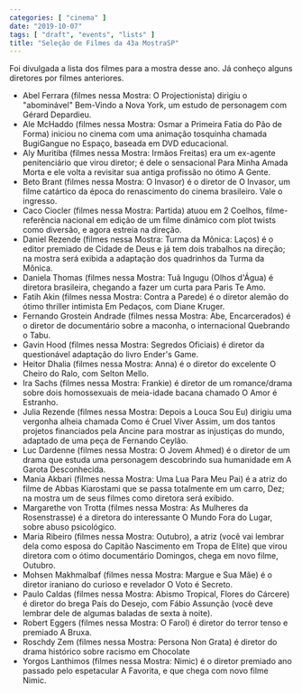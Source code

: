 ```yaml
---
categories: [ "cinema" ]
date: "2019-10-07"
tags: [ "draft", "events", "lists" ]
title: "Seleção de Filmes da 43a MostraSP"
---
```

Foi divulgada a lista dos filmes para a mostra desse ano. Já conheço
alguns diretores por filmes anteriores.

 - Abel Ferrara (filmes nessa Mostra: O Projectionista) dirigiu o
 "abominável" Bem-Vindo a Nova York, um estudo de personagem com Gérard
 Depardieu.
 - Ale McHaddo (filmes nessa Mostra: Osmar a Primeira Fatia do Pão de
 Forma) iniciou no cinema com uma animação tosquinha chamada BugiGangue
 no Espaço, baseada em DVD educacional.
 - Aly Muritiba (filmes nessa Mostra: Irmãos Freitas) era um ex-agente
 penitenciário que virou diretor; é dele o sensacional Para Minha Amada
 Morta e ele volta a revisitar sua antiga profissão no ótimo A Gente.
 - Beto Brant (filmes nessa Mostra: O Invasor) é o diretor de O Invasor,
 um filme catártico da época do renascimento do cinema brasileiro. Vale
 o ingresso.
 - Caco Ciocler (filmes nessa Mostra: Partida) atuou em 2 Coelhos,
 filme-referência nacional em edição de um filme dinâmico com plot
 twists como diversão, e agora estreia na direção.
 - Daniel Rezende (filmes nessa Mostra: Turma da Mônica: Laços)
 é o editor premiado de Cidade de Deus e já tem dois trabalhos na
 direção; na mostra será exibida a adaptação dos quadrinhos da
 Turma da Mônica.
 - Daniela Thomas (filmes nessa Mostra: Tuã Ingugu (Olhos d'Água)
 é diretora brasileira, chegando a fazer um curta para Paris Te Amo.
 - Fatih Akin (filmes nessa Mostra: Contra a Parede) é o diretor alemão
 do ótimo thriller intimista Em Pedaços, com Diane Kruger.
 - Fernando Grostein Andrade (filmes nessa Mostra: Abe, Encarcerados)
 é o diretor de documentário sobre a maconha, o internacional Quebrando
 o Tabu.
 - Gavin Hood (filmes nessa Mostra: Segredos Oficiais) é diretor da
 questionável adaptação do livro Ender's Game.
 - Heitor Dhalia (filmes nessa Mostra: Anna) é o diretor do excelente
 O Cheiro do Ralo, com Selton Mello.
 - Ira Sachs (filmes nessa Mostra: Frankie) é diretor de um romance/drama
 sobre dois homossexuais de meia-idade bacana chamado O Amor é Estranho.
 - Julia Rezende (filmes nessa Mostra: Depois a Louca Sou Eu) dirigiu
 uma vergonha alheia chamada Como é Cruel Viver Assim, um dos tantos
 projetos financiados pela Ancine para mostrar as injustiças do mundo,
 adaptado de uma peça de Fernando Ceylão.
 - Luc Dardenne (filmes nessa Mostra: O Jovem Ahmed) é o diretor de um
 drama que estuda uma personagem descobrindo sua humanidade em A Garota
 Desconhecida.
 - Mania Akbari (filmes nessa Mostra: Uma Lua Para Meu Pai) é a atriz
 do filme de Abbas Kiarostami que se passa totalmente em um carro, Dez;
 na mostra um de seus filmes como diretora será exibido.
 - Margarethe von Trotta (filmes nessa Mostra: As Mulheres da
 Rosenstrasse) é a diretora do interessante O Mundo Fora do Lugar,
 sobre abuso psicológico.
 - Maria Ribeiro (filmes nessa Mostra: Outubro), a atriz (você vai
 lembrar dela como esposa do Capitão Nascimento em Tropa de Elite) que
 virou diretora com o ótimo documentário Domingos, chega em novo filme,
 Outubro.
 - Mohsen Makhmalbaf (filmes nessa Mostra: Margue e Sua Mãe) é o
 diretor iraniano do curioso e revelador O Voto é Secreto.
 - Paulo Caldas (filmes nessa Mostra: Abismo Tropical, Flores do Cárcere)
 é diretor do brega País do Desejo, com Fábio Assunção (você deve
 lembrar dele de algumas baladas de sexta à noite).
 - Robert Eggers (filmes nessa Mostra: O Farol) é diretor do terror
 tenso e premiado A Bruxa.
 - Roschdy Zem (filmes nessa Mostra: Persona Non Grata) é diretor do
 drama histórico sobre racismo em Chocolate
 - Yorgos Lanthimos (filmes nessa Mostra: Nimic) é o diretor premiado ano
 passado pelo espetacular A Favorita, e que chega com novo filme Nimic.
